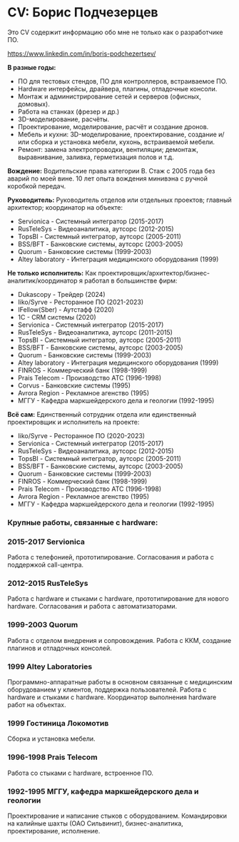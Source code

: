 # CV: Борис Подчезерцев

Это CV содержит информацию обо мне не только как о разработчике ПО.

https://www.linkedin.com/in/boris-podchezertsev/

**В разные годы:**
- ПО для тестовых стендов, ПО для контроллеров, встраиваемое ПО.
- Hardware интерфейсы, драйвера, плагины, отладочные консоли.
- Монтаж и администрирование сетей и серверов (офисных, домовых).
- Работа на станках (фрезер и др.)
- 3D-моделирование, расчёты.
- Проектирование, моделирование, расчёт и создание дронов.
- Мебель и кухни: 3D-моделирование, проектирование, создание и/или сборка и установка мебели, кухонь, встраиваемой мебели.
- Ремонт: замена электропроводки, вентиляции; демонтаж, выравнивание, заливка, герметизация полов и т.д.


**Вождение:** Водительские права категории B. Стаж с 2005 года без аварий по моей вине. 10 лет опыта вождения минивэна с ручной коробкой передач.


**Руководитель:** Руководитель отделов или отдельных проектов; главный архитектор; координатор на объекте:
- Servionica - Системный интегратор (2015-2017)
- RusTeleSys - Видеоаналитика, аутсорс (2012-2015)
- TopsBI - Системный интегратор, аутсорс (2005-2011)
- BSS/BFT - Банковские системы, аутсорс (2003-2005)
- Quorum - Банковские системы (1999-2003)
- Altey laboratory - Интеграция медицинского оборудования (1999)


**Не только исполнитель:** Как проектировщик/архитектор/бизнес-аналитик/координатор я работал в большинстве фирм:
- Dukascopy - Трейдер (2024)
- Iiko/Syrve - Ресторанное ПО (2021-2023)
- IFellow(Sber) - Аутстафф (2020)
- 1C - CRM системы (2020)
- Servionica - Системный интегратор (2015-2017)
- RusTeleSys - Видеоаналитика, аутсорс (2011-2015)
- TopsBI - Системный интегратор, аутсорс (2005-2011)
- BSS/BFT - Банковские системы, аутсорс (2003-2005)
- Quorum - Банковские системы (1999-2003)
- Altey laboratory - Интеграция медицинского оборудования (1999)
- FINROS - Коммерческий банк (1998-1999)
- Prais Telecom - Производство АТС (1996-1998)
- Corvus - Банковские системы (1995)
- Avrora Region - Рекламное агенство (1995)
- МГГУ - Кафедра маркшейдерского дела и геологии (1992-1995)


**Всё сам:** Единственный сотрудник отдела или единственный проектировщик и исполнитель на проекте:
- Iiko/Syrve - Ресторанное ПО (2020-2023)
- Servionica - Системный интегратор (2015-2017)
- RusTeleSys - Видеоаналитика, аутсорс (2012-2015)
- TopsBI - Системный интегратор, аутсорс (2005-2011)
- BSS/BFT - Банковские системы, аутсорс (2003-2005)
- Quorum - Банковские системы (1999-2003)
- FINROS - Коммерческий банк (1998-1999)
- Prais Telecom - Производство АТС (1996-1998)
- Avrora Region - Рекламное агенство (1995)
- МГГУ - Кафедра маркшейдерского дела и геологии (1992-1995)


### Крупные работы, связанные с hardware:

### 2015-2017 Servionica

Работа с телефонией, прототипирование.
Согласования и работа с поддержкой call-центра.

### 2012-2015 RusTeleSys

Работа с hardware и стыками с hardware, прототипирование для нового hardware.
Согласования и работа с автоматизаторами.

### 1999-2003 Quorum

Работа с отделом внедрения и сопровождения.
Работа с ККМ, создание плагинов и отладочных консолей.

### 1999 Altey Laboratories

Программно-аппаратные работы в основном связанные с медицинским оборудованием у клиентов, поддержка пользователей.
Работа с hardware и стыками с hardware.
Координатор выполнения hardware работ на объектах.

### 1999 Гостиница Локомотив

Сборка и установка мебели.

### 1996-1998 Prais Telecom

Работа со стыками с hardware, встроенное ПО.

### 1992-1995 МГГУ, кафедра маркшейдерского дела и геологии

Проектирование и написание стыков с оборудованием.
Командировки на калийные шахты (ОАО Сильвинит), бизнес-аналитика, проектирование, исполнение.


